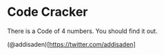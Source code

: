 Code Cracker
============

There is a Code of 4 numbers. You should find it out.

(@addisaden)[https://twitter.com/addisaden]
